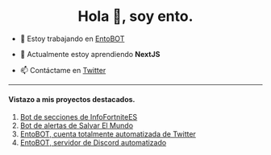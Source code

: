 <h1 align="center">Hola 👋, soy ento.</h1>

- 🔭 Estoy trabajando en [EntoBOT](https://imentoyt.com/discord)

- 🌱 Actualmente estoy aprendiendo **NextJS**

- 📫 Contáctame en [Twitter](https://twitter.com/entoleaks)


---
#### Vistazo a mis proyectos destacados.
1. <a href="https://twitter.com/InfoFortniteES/status/1490083123564007425" target="_blank" rel="noreferrer">Bot de secciones de InfoFortniteES</a>
2. <a href="https://twitter.com/InfoFortniteES/status/1490113084672856069" target="_blank" rel="noreferrer">Bot de alertas de Salvar El Mundo</a>
3. <a href="https://twitter.com/entobot" target="_blank" rel="noreferrer">EntoBOT, cuenta totalmente automatizada de Twitter</a>
4. <a href="https://imentoyt.com/discord" target="_blank" rel="noreferrer">EntoBOT, servidor de Discord automatizado</a>

<!--
**imentoyt/imentoyt** is a ✨ _special_ ✨ repository because its `README.md` (this file) appears on your GitHub profile.

Here are some ideas to get you started:

- 🔭 I’m currently working on ...
- 🌱 I’m currently learning ...
- 👯 I’m looking to collaborate on ...
- 🤔 I’m looking for help with ...
- 💬 Ask me about ...
- 📫 How to reach me: ...
- 😄 Pronouns: ...
- ⚡ Fun fact: ...
-->
